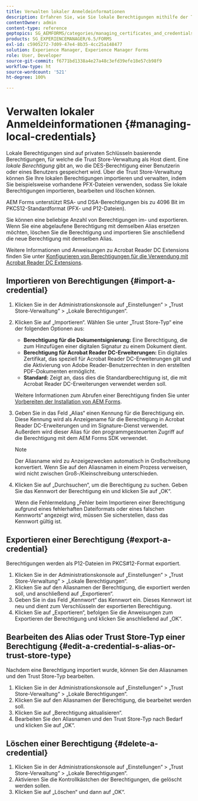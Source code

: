 ```yaml
---
title: Verwalten lokaler Anmeldeinformationen
description: Erfahren Sie, wie Sie lokale Berechtigungen mithilfe der Trust Store-Verwaltung verwalten. AEM Formulare unterstützen RSA- und DSA-Anmeldeinformationen im PKCS12-Standardformular.
contentOwner: admin
content-type: reference
geptopics: SG_AEMFORMS/categories/managing_certificates_and_credentials
products: SG_EXPERIENCEMANAGER/6.5/FORMS
exl-id: c5905272-7d09-47e4-8b35-4cc25a148477
solution: Experience Manager, Experience Manager Forms
role: User, Developer
source-git-commit: f6771bd1338a4e27a48c3efd39efe18e57cb98f9
workflow-type: ht
source-wordcount: '521'
ht-degree: 100%

---
```


# Verwalten lokaler Anmeldeinformationen {#managing-local-credentials}

Lokale Berechtigungen sind auf privaten Schlüsseln basierende Berechtigungen, für welche die Trust Store-Verwaltung als Host dient. Eine *lokale Berechtigung* gibt an, wo die DES-Berechtigung einer Benutzerin oder eines Benutzers gespeichert wird. Über die Trust Store-Verwaltung können Sie Ihre lokalen Berechtigungen importieren und verwalten, indem Sie beispielsweise vorhandene PFX-Dateien verwenden, sodass Sie lokale Berechtigungen importieren, bearbeiten und löschen können.

AEM Forms unterstützt RSA- und DSA-Berechtigungen bis zu 4096 Bit im PKCS12-Standardformat (PFX- und P12-Dateien).

Sie können eine beliebige Anzahl von Berechtigungen im- und exportieren. Wenn Sie eine abgelaufene Berechtigung mit demselben Alias ersetzen möchten, löschen Sie die Berechtigung und importieren Sie anschließend die neue Berechtigung mit demselben Alias.

Weitere Informationen und Anweisungen zu Acrobat Reader DC Extensions finden Sie unter [Konfigurieren von Berechtigungen für die Verwendung mit Acrobat Reader DC Extensions](/help/forms/using/admin-help/configuring-credentials-acrobat-reader-dc.md#configuring-credentials-for-use-with-acrobat-reader-dc-extensions).

## Importieren von Berechtigungen {#import-a-credential}

1. Klicken Sie in der Administrationskonsole auf „Einstellungen“ > „Trust Store-Verwaltung“ > „Lokale Berechtigungen“.
1. Klicken Sie auf „Importieren“. Wählen Sie unter „Trust Store-Typ“ eine der folgenden Optionen aus:

   * **Berechtigung für die Dokumentsignierung:** Eine Berechtigung, die zum Hinzufügen einer digitalen Signatur zu einem Dokument dient.
   * **Berechtigung für Acrobat Reader DC-Erweiterungen:** Ein digitales Zertifikat, das speziell für Acrobat Reader DC-Erweiterungen gilt und die Aktivierung von Adobe Reader-Benutzerrechten in den erstellten PDF-Dokumenten ermöglicht.
   * **Standard:** Zeigt an, dass dies die Standardberechtigung ist, die mit Acrobat Reader DC-Erweiterungen verwendet werden soll.

   Weitere Informationen zum Abrufen einer Berechtigung finden Sie unter [Vorbereiten der Installation von AEM Forms](https://helpx.adobe.com/de/pdf/aem-forms/6-3/prepare-install-single-server.pdf).

1. Geben Sie in das Feld „Alias“ einen Kennung für die Berechtigung ein. Diese Kennung wird als Anzeigename für die Berechtigung in Acrobat Reader DC-Erweiterungen und im Signature-Dienst verwendet. Außerdem wird dieser Alias für den programmgesteuerten Zugriff auf die Berechtigung mit dem AEM Forms SDK verwendet.

   >[!NOTE]
   >
   >Der Aliasname wird zu Anzeigezwecken automatisch in Großschreibung konvertiert. Wenn Sie auf den Aliasnamen in einem Prozess verweisen, wird nicht zwischen Groß-/Kleinschreibung unterschieden.

1. Klicken Sie auf „Durchsuchen“, um die Berechtigung zu suchen. Geben Sie das Kennwort der Berechtigung ein und klicken Sie auf „OK“.

   Wenn die Fehlermeldung „Fehler beim Importieren einer Berechtigung aufgrund eines fehlerhaften Dateiformats oder eines falschen Kennworts“ angezeigt wird, müssen Sie sicherstellen, dass das Kennwort gültig ist. 

## Exportieren einer Berechtigung {#export-a-credential}

Berechtigungen werden als P12-Dateien im PKCS#12-Format exportiert.

1. Klicken Sie in der Administrationskonsole auf „Einstellungen“ > „Trust Store-Verwaltung“ > „Lokale Berechtigungen“.
1. Klicken Sie auf den Aliasnamen der Berechtigung, die exportiert werden soll, und anschließend auf „Exportieren“.
1. Geben Sie in das Feld „Kennwort“ das Kennwort ein. Dieses Kennwort ist neu und dient zum Verschlüsseln der exportierten Berechtigung.
1. Klicken Sie auf „Exportieren“, befolgen Sie die Anweisungen zum Exportieren der Berechtigung und klicken Sie anschließend auf „OK“.

## Bearbeiten des Alias oder Trust Store-Typ einer Berechtigung {#edit-a-credential-s-alias-or-trust-store-type}

Nachdem eine Berechtigung importiert wurde, können Sie den Aliasnamen und den Trust Store-Typ bearbeiten.

1. Klicken Sie in der Administrationskonsole auf „Einstellungen“ > „Trust Store-Verwaltung“ > „Lokale Berechtigungen“.
1. Klicken Sie auf den Aliasnamen der Berechtigung, die bearbeitet werden soll.
1. Klicken Sie auf „Berechtigung aktualisieren“.
1. Bearbeiten Sie den Aliasnamen und den Trust Store-Typ nach Bedarf und klicken Sie auf „OK“.

## Löschen einer Berechtigung {#delete-a-credential}

1. Klicken Sie in der Administrationskonsole auf „Einstellungen“ > „Trust Store-Verwaltung“ > „Lokale Berechtigungen“.
1. Aktivieren Sie die Kontrollkästchen der Berechtigungen, die gelöscht werden sollen.
1. Klicken Sie auf „Löschen“ und dann auf „OK“.

